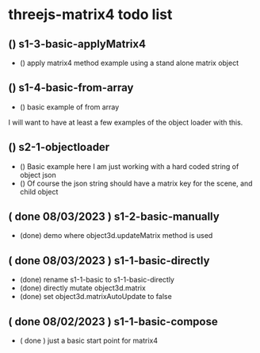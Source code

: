 # threejs-matrix4 todo list

<!-- S1 - BASIC SECTION -->

## () s1-3-basic-applyMatrix4
* () apply matrix4 method example using a stand alone matrix object

## () s1-4-basic-from-array
* () basic example of from array


<!-- S2 - OBJECT LOADER SECTION -->

I will want to have at least a few examples of the object loader with this.

## () s2-1-objectloader
* () Basic example here I am just working with a hard coded string of object json
* () Of course the json string should have a matrix key for the scene, and child object

<!-- DONE -->

## ( done 08/03/2023 ) s1-2-basic-manually
* (done) demo where object3d.updateMatrix method is used

## ( done 08/03/2023 ) s1-1-basic-directly
* (done) rename s1-1-basic to s1-1-basic-directly
* (done) directly mutate object3d.matrix
* (done) set object3d.matrixAutoUpdate to false

## ( done 08/02/2023 ) s1-1-basic-compose
* ( done ) just a basic start point for matrix4
